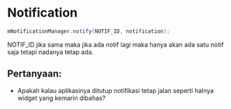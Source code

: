 # Notification

```java
mNotificationManager.notify(NOTIF_ID, notification);
```
NOTIF_ID jika sama maka jika ada notif lagi maka hanya akan ada satu notif saja
tetapi nadanya tetap ada.

## Pertanyaan:
- Apakah kalau aplikasinya ditutup notifikasi tetap jalan seperti halnya widget yang kemarin
dibahas?